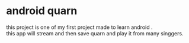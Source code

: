 # android quarn 

this project is one of my first project made to learn android .<br>
this app will stream and then save quarn and play it from many singgers.
